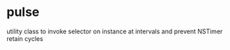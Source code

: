 pulse
=====

utility class to invoke selector on instance at intervals and prevent NSTimer retain cycles
